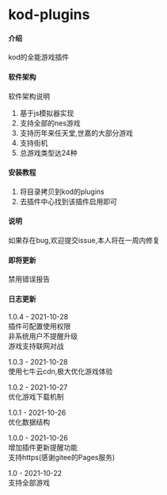 # kod-plugins

#### 介绍
kod的全能游戏插件

#### 软件架构
软件架构说明  
1. 基于js模拟器实现  
2. 支持全部的nes游戏  
3. 支持历年来任天堂,世嘉的大部分游戏  
4. 支持街机  
5. 总游戏类型达24种  

#### 安装教程

1.  将目录拷贝到kod的plugins  
2.  去插件中心找到该插件启用即可  

#### 说明
如果存在bug,欢迎提交issue,本人将在一周内修复 

#### 即将更新
禁用错误报告

#### 日志更新
1.0.4 - 2021-10-28  
插件可配置使用权限  
非系统用户不提醒升级  
游戏支持联网对战  

1.0.3 - 2021-10-28  
使用七牛云cdn,极大优化游戏体验  

1.0.2 - 2021-10-27  
优化游戏下载机制  

1.0.1 - 2021-10-26  
优化数据结构  

1.0.0 - 2021-10-26  
增加插件更新提醒功能  
支持https(感谢gitee的Pages服务)  

1.0 - 2021-10-22  
支持全部游戏  

